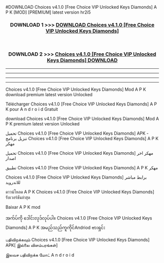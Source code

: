 #DOWNLOAD Choices  v4.1.0 [Free Choice VIP Unlocked Keys Diamonds] A P K [MOD] [PREMIUM] latest version hr2i5



<div align="center">

<h3>DOWNLOAD 1 >>> <a href="https://teeasianyam.web.app?sq=Choices  v4.1.0 [Free Choice VIP Unlocked Keys Diamonds]">DOWNLOAD Choices  v4.1.0 [Free Choice VIP Unlocked Keys Diamonds] </a></h3><br>

<h3>DOWNLOAD 2 >>> <a href="https://teeasianyam.web.app?sq=Choices  v4.1.0 [Free Choice VIP Unlocked Keys Diamonds] ">Choices  v4.1.0 [Free Choice VIP Unlocked Keys Diamonds]  DOWNLOAD </a></h3>

</div>


----------------------------------------------------------

----------------------------------------------------------

----------------------------------------------------------

----------------------------------------------------------


Choices  v4.1.0 [Free Choice VIP Unlocked Keys Diamonds]  Mod A P K download premium latest version Unlocked

Télécharger Choices  v4.1.0 [Free Choice VIP Unlocked Keys Diamonds]  A P K pour A n d r o i d Gratuit

download Choices  v4.1.0 [Free Choice VIP Unlocked Keys Diamonds]  Mod A P K premium latest version Unlocked

تحميل Choices  v4.1.0 [Free Choice VIP Unlocked Keys Diamonds]  APK - تنزيل برنامج Choices  v4.1.0 [Free Choice VIP Unlocked Keys Diamonds]  A P K مهكر

تحميل Choices  v4.1.0 [Free Choice VIP Unlocked Keys Diamonds]  مهكر اخر اصدار

تطبيق Choices  v4.1.0 [Free Choice VIP Unlocked Keys Diamonds]  A P K مهكر

Choices  v4.1.0 [Free Choice VIP Unlocked Keys Diamonds]  برابط مباشر للاندرويد

ดาวน์โหลด A P K Choices  v4.1.0 [Free Choice VIP Unlocked Keys Diamonds]  รับเวอร์ชันล่าสุด

Baixar A P K mod

အက်ပ်ကို ဒေါင်းလုဒ်လုပ်ပါ။ Choices  v4.1.0 [Free Choice VIP Unlocked Keys Diamonds]  A P K အမည်သည်ကူကိုင်Andriod ဗားရှင်း

பதிவிறக்கவும் Choices  v4.1.0 [Free Choice VIP Unlocked Keys Diamonds]  APK[ இல்லை விளம்பரங்கள்] 
 
இலவச பதிவிறக்க மோட் A n d r o i d



